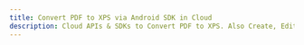 ---title: Convert PDF to XPS via Android SDK in Clouddescription: Cloud APIs & SDKs to Convert PDF to XPS. Also Create, Edit & Render Microsoft Word & OpenOffice documents in the Cloud.---